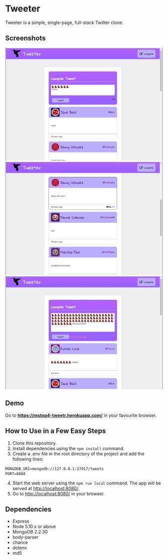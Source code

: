 # Tweeter

Tweeter is a simple, single-page, full-stack Twitter clone.

## Screenshots

!["Copose a Tweet"](https://github.com/mstop4/tweetr/blob/master/doc/birbs.png)
!["Tweet List"](https://github.com/mstop4/tweetr/blob/master/doc/tweets.png)
!["Tweet is too long!](https://github.com/mstop4/tweetr/blob/master/doc/too-long.png)

## Demo

Go to **https://mstop4-tweetr.herokuapp.com/** in your favourite browser.

## How to Use in a Few Easy Steps

1. Clone this repository.
2. Install dependencies using the `npm install` command.
3. Create a .env file in the root directory of the project and add the following lines:
```
MONGODB_URI=mongodb://127.0.0.1:27017/tweets
PORT=8080
```
4. Start the web server using the `npm run local` command. The app will be served at <http://localhost:8080/>.
5. Go to <http://localhost:8080/> in your browser.

## Dependencies

- Express
- Node 5.10.x or above
- MongoDB 2.2.30
- body-parser
- chance
- dotenv
- md5

